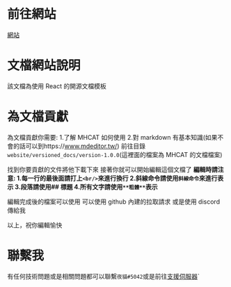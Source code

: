 # 前往網站

[網站](https://mhcat.xyz)

# 文檔網站說明

該文檔為使用 React 的開源文檔模板

# 為文檔貢獻

為文檔貢獻你需要: 1.了解 MHCAT 如何使用 2.對 markdown 有基本知識(如果不會的話可以到https://www.mdeditor.tw/)
前往目錄`website/versioned_docs/version-1.0.0`(這裡面的檔案為 MHCAT 的文檔檔案)

找到你要貢獻的文件將他下載下來
接著你就可以開始編輯這個文檔了
**編輯時請注意: 1.每一行的最後面請打上`<br/>`來進行換行 2.斜線命令請使用`斜線命令`來進行表示 3.段落請使用## 標題 4.所有文字請使用`**粗體**`表示**

編輯完成後的檔案可以使用
可以使用 github 內建的拉取請求
或是使用 discord 傳給我

以上，祝你編輯愉快

# 聯繫我

有任何技術問題或是相關問題都可以聯繫`夜貓#5042`或是前往[支援伺服器](https://discord.gg/kkVURBU6)`

